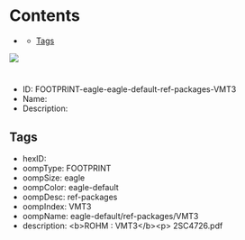 



Contents
========

* [](#)
	* [Tags](#tags)
  
![][im]
# 

- ID: FOOTPRINT-eagle-eagle-default-ref-packages-VMT3
- Name: 
- Description: 

## Tags

- hexID: 
- oompType: FOOTPRINT
- oompSize: eagle
- oompColor: eagle-default
- oompDesc: ref-packages
- oompIndex: VMT3
- oompName: eagle-default/ref-packages/VMT3
- description: &lt;b&gt;ROHM : VMT3&lt;/b&gt;&lt;p&gt;&#xD;
2SC4726.pdf



[im]: image.png
